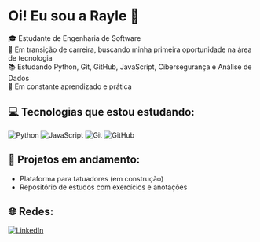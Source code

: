 # Oi! Eu sou a Rayle 👋

🎓 Estudante de Engenharia de Software  
🔁 Em transição de carreira, buscando minha primeira oportunidade na área de tecnologia  
📚 Estudando Python, Git, GitHub, JavaScript, Cibersegurança e Análise de Dados  
🧠 Em constante aprendizado e prática

## 💻 Tecnologias que estou estudando:
![Python](https://img.shields.io/badge/Python-3776AB?style=for-the-badge&logo=python&logoColor=white)
![JavaScript](https://img.shields.io/badge/JavaScript-F7DF1E?style=for-the-badge&logo=javascript&logoColor=black)
![Git](https://img.shields.io/badge/Git-F05032?style=for-the-badge&logo=git&logoColor=white)
![GitHub](https://img.shields.io/badge/GitHub-181717?style=for-the-badge&logo=github&logoColor=white)

## 📂 Projetos em andamento:
- Plataforma para tatuadores (em construção)
- Repositório de estudos com exercícios e anotações

## 🌐 Redes:
[![LinkedIn](https://img.shields.io/badge/-LinkedIn-0A66C2?style=for-the-badge&logo=linkedin&logoColor=white)](https://linkedin.com/in/raylemartins)
